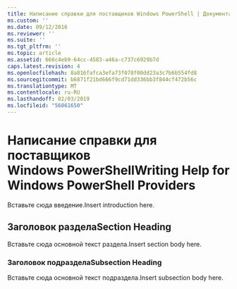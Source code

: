 ```yaml
---
title: Написание справки для поставщиков Windows PowerShell | Документация Майкрософт
ms.custom: ''
ms.date: 09/12/2016
ms.reviewer: ''
ms.suite: ''
ms.tgt_pltfrm: ''
ms.topic: article
ms.assetid: 666c4eb9-64cc-4583-a46a-c737c6929b7d
caps.latest.revision: 4
ms.openlocfilehash: 8a816fafca3efa73f078f00dd23a3c7b6b554fd8
ms.sourcegitcommit: b6871f21bd666f9cd71dd336bb3f844cf472b56c
ms.translationtype: MT
ms.contentlocale: ru-RU
ms.lasthandoff: 02/03/2019
ms.locfileid: "56861650"
---
```

# <a name="writing-help-for-windows-powershell-providers"></a><span data-ttu-id="59009-102">Написание справки для поставщиков Windows PowerShell</span><span class="sxs-lookup"><span data-stu-id="59009-102">Writing Help for Windows PowerShell Providers</span></span>

<span data-ttu-id="59009-103">Вставьте сюда введение.</span><span class="sxs-lookup"><span data-stu-id="59009-103">Insert introduction here.</span></span>

## <a name="section-heading"></a><span data-ttu-id="59009-104">Заголовок раздела</span><span class="sxs-lookup"><span data-stu-id="59009-104">Section Heading</span></span>

 <span data-ttu-id="59009-105">Вставьте сюда основной текст раздела.</span><span class="sxs-lookup"><span data-stu-id="59009-105">Insert section body here.</span></span>

### <a name="subsection-heading"></a><span data-ttu-id="59009-106">Заголовок подраздела</span><span class="sxs-lookup"><span data-stu-id="59009-106">Subsection Heading</span></span>

 <span data-ttu-id="59009-107">Вставьте сюда основной текст подраздела.</span><span class="sxs-lookup"><span data-stu-id="59009-107">Insert subsection body here.</span></span>